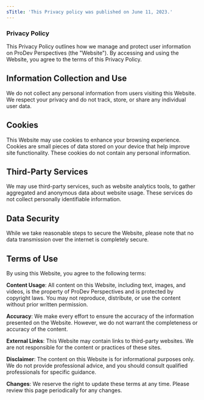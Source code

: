 ```yaml
---
sTitle: 'This Privacy policy was published on June 11, 2023.'
---
```


### Privacy Policy

This Privacy Policy outlines how we manage and protect user information on ProDev Perspectives (the "Website"). By accessing and using the Website, you agree to the terms of this Privacy Policy.

## Information Collection and Use

We do not collect any personal information from users visiting this Website. We respect your privacy and do not track, store, or share any individual user data.

## Cookies

This Website may use cookies to enhance your browsing experience. Cookies are small pieces of data stored on your device that help improve site functionality. These cookies do not contain any personal information.

## Third-Party Services

We may use third-party services, such as website analytics tools, to gather aggregated and anonymous data about website usage. These services do not collect personally identifiable information.

## Data Security

While we take reasonable steps to secure the Website, please note that no data transmission over the internet is completely secure.

## Terms of Use

By using this Website, you agree to the following terms:

**Content Usage**: All content on this Website, including text, images, and videos, is the property of ProDev Perspectives and is protected by copyright laws. You may not reproduce, distribute, or use the content without prior written permission.

**Accuracy**: We make every effort to ensure the accuracy of the information presented on the Website. However, we do not warrant the completeness or accuracy of the content.

**External Links**: This Website may contain links to third-party websites. We are not responsible for the content or practices of these sites.

**Disclaimer**: The content on this Website is for informational purposes only. We do not provide professional advice, and you should consult qualified professionals for specific guidance.

**Changes**: We reserve the right to update these terms at any time. Please review this page periodically for any changes.
